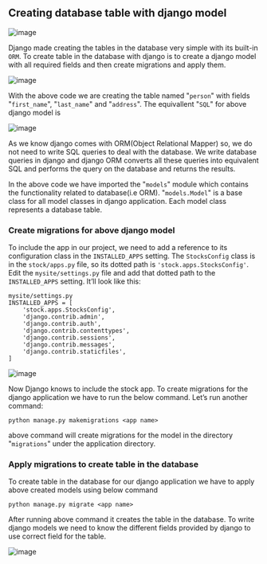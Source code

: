 ## Creating database table with django model

![image](https://learnbatta.com/assets/images/django/django-model-table.png)

Django made creating the tables in the database very simple with its built-in ```ORM```. To create table in the database with django is to create a django model with all required fields and then create migrations and apply them.

![image](https://user-images.githubusercontent.com/35042430/167939997-395161e4-14db-4dcc-8082-cd5cfd582ac6.png)

With the above code we are creating the table named "```person```" with fields "```first_name```", "```last_name```" and "```address```". The equivallent "```SQL```" for above django model is

![image](https://user-images.githubusercontent.com/35042430/167940202-bbcaa39f-c202-47e7-84d9-f060e0c5031d.png)

As we know django comes with ORM(Object Relational Mapper) so, we do not need to write SQL queries to deal with the database. We write database queries in django and django ORM converts all these queries into equivalent SQL and performs the query on the database and returns the results.

In the above code we have imported the "```models```" module which contains the functionality related to database(i.e ORM). "```models.Model```" is a base class for all model classes in django application. Each model class represents a database table.

### Create migrations for above django model

To include the app in our project, we need to add a reference to its configuration class in the ```INSTALLED_APPS``` setting. The ```StocksConfig``` class is in the ```stock/apps.py``` file, so its dotted path is ```'stock.apps.StocksConfig'```. Edit the ```mysite/settings.py``` file and add that dotted path to the ```INSTALLED_APPS``` setting. It’ll look like this:

```{Python}
mysite/settings.py
INSTALLED_APPS = [
    'stock.apps.StocksConfig',
    'django.contrib.admin',
    'django.contrib.auth',
    'django.contrib.contenttypes',
    'django.contrib.sessions',
    'django.contrib.messages',
    'django.contrib.staticfiles',
]
```

![image](https://user-images.githubusercontent.com/35042430/167946460-27891bb5-05e1-472e-b9ba-7217b45fc23d.png)

Now Django knows to include the stock app. To create migrations for the django application we have to run the below command. Let’s run another command:

```{Shell}
python manage.py makemigrations <app name>
```

above command will create migrations for the model in the directory "```migrations```" under the application directory.

### Apply migrations to create table in the database

To create table in the database for our django application we have to apply above created models using below command

```{Shell}
python manage.py migrate <app name>
```

After running above command it creates the table in the database. To write django models we need to know the different fields provided by django to use correct field for the table.

![image](https://user-images.githubusercontent.com/35042430/167946032-14715c9f-8c35-4443-b4d3-722f46ad36cb.png)

